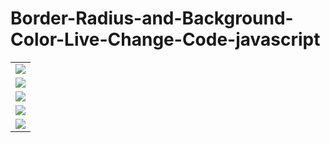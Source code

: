 # Border-Radius-and-Background-Color-Live-Change-Code-javascript

<table>
  <tr>
    <td><img src="https://raw.githubusercontent.com/sachidumaleesha/Live-Changing-Color-and-Border-Radius/main/images/interface.png"></td>
  </tr>
  <tr>
    <td><img src="https://raw.githubusercontent.com/sachidumaleesha/Live-Changing-Color-and-Border-Radius/main/images/By%20color%20name.png"></td>
  </tr>
  <tr>
    <td><img src="https://raw.githubusercontent.com/sachidumaleesha/Live-Changing-Color-and-Border-Radius/main/images/By%20color%20code.png"></td>
  </tr>
  <tr>
    <td><img src="https://raw.githubusercontent.com/sachidumaleesha/Live-Changing-Color-and-Border-Radius/main/images/border%20radius.png"></td>
  </tr>
  <tr>
    <td><img src="https://raw.githubusercontent.com/sachidumaleesha/Live-Changing-Color-and-Border-Radius/main/images/rem.png"></td>
  </tr>
</table>
